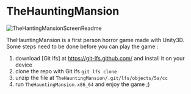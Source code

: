 # TheHauntingMansion

![TheHantingMansionScreenReadme](Téléchargements/readmeTHM.png)

TheHauntingMansion is a first person horror game made with Unity3D.
Some steps need to be done before you can play the game :
1. download [Git lfs] at https://git-lfs.github.com/ and install it on your device
2. clone the repo with Git lfs `git lfs clone`
3. unzip the file at `TheHauntingMansion/.git/lfs/objects/5a/cc`
4. run `TheHauntingMansion.x86_64` and enjoy the game ;)
